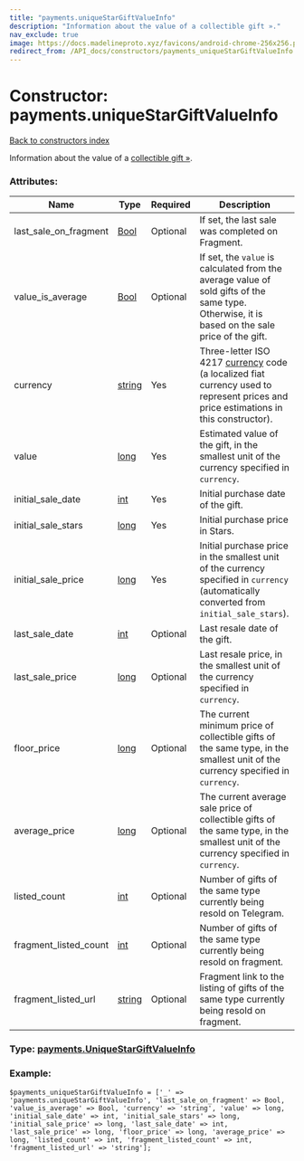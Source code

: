 ```yaml
---
title: "payments.uniqueStarGiftValueInfo"
description: "Information about the value of a collectible gift »."
nav_exclude: true
image: https://docs.madelineproto.xyz/favicons/android-chrome-256x256.png
redirect_from: /API_docs/constructors/payments_uniqueStarGiftValueInfo.html
---
```

# Constructor: payments.uniqueStarGiftValueInfo  
[Back to constructors index](/API_docs/constructors/index.html)



Information about the value of a [collectible gift »](https://core.telegram.org/api/gifts#collectible-gifts).

### Attributes:

| Name     |    Type       | Required | Description |
|----------|---------------|----------|-------------|
|last\_sale\_on\_fragment|[Bool](/API_docs/types/Bool.html) | Optional|If set, the last sale was completed on Fragment.|
|value\_is\_average|[Bool](/API_docs/types/Bool.html) | Optional|If set, the `value` is calculated from the average value of sold gifts of the same type. Otherwise, it is based on the sale price of the gift.|
|currency|[string](/API_docs/types/string.html) | Yes|Three-letter ISO 4217 [currency](https://core.telegram.org/bots/payments#supported-currencies) code (a localized fiat currency used to represent prices and price estimations in this constructor).|
|value|[long](/API_docs/types/long.html) | Yes|Estimated value of the gift, in the smallest unit of the currency specified in `currency`.|
|initial\_sale\_date|[int](/API_docs/types/int.html) | Yes|Initial purchase date of the gift.|
|initial\_sale\_stars|[long](/API_docs/types/long.html) | Yes|Initial purchase price in Stars.|
|initial\_sale\_price|[long](/API_docs/types/long.html) | Yes|Initial purchase price in the smallest unit of the currency specified in `currency` (automatically converted from `initial_sale_stars`).|
|last\_sale\_date|[int](/API_docs/types/int.html) | Optional|Last resale date of the gift.|
|last\_sale\_price|[long](/API_docs/types/long.html) | Optional|Last resale price, in the smallest unit of the currency specified in `currency`.|
|floor\_price|[long](/API_docs/types/long.html) | Optional|The current minimum price of collectible gifts of the same type, in the smallest unit of the currency specified in `currency`.|
|average\_price|[long](/API_docs/types/long.html) | Optional|The current average sale price of collectible gifts of the same type, in the smallest unit of the currency specified in `currency`.|
|listed\_count|[int](/API_docs/types/int.html) | Optional|Number of gifts of the same type currently being resold on Telegram.|
|fragment\_listed\_count|[int](/API_docs/types/int.html) | Optional|Number of gifts of the same type currently being resold on fragment.|
|fragment\_listed\_url|[string](/API_docs/types/string.html) | Optional|Fragment link to the listing of gifts of the same type currently being resold on fragment.|



### Type: [payments.UniqueStarGiftValueInfo](/API_docs/types/payments.UniqueStarGiftValueInfo.html)


### Example:

```
$payments_uniqueStarGiftValueInfo = ['_' => 'payments.uniqueStarGiftValueInfo', 'last_sale_on_fragment' => Bool, 'value_is_average' => Bool, 'currency' => 'string', 'value' => long, 'initial_sale_date' => int, 'initial_sale_stars' => long, 'initial_sale_price' => long, 'last_sale_date' => int, 'last_sale_price' => long, 'floor_price' => long, 'average_price' => long, 'listed_count' => int, 'fragment_listed_count' => int, 'fragment_listed_url' => 'string'];
```  
